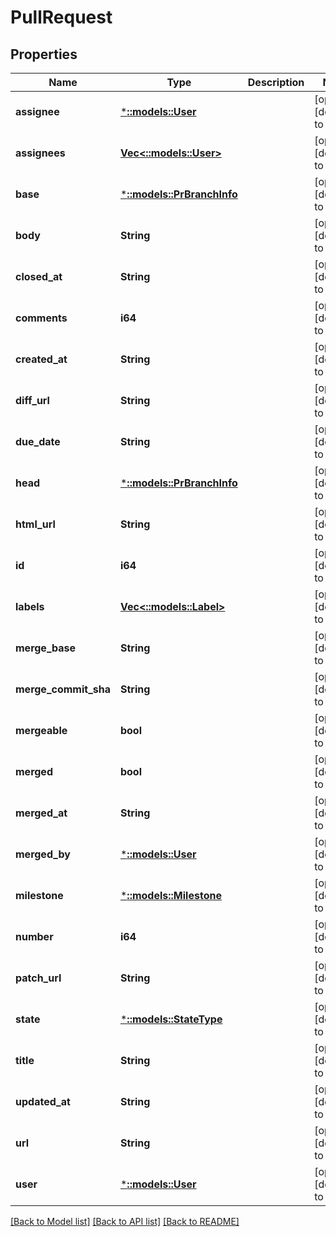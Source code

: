 # PullRequest

## Properties
Name | Type | Description | Notes
------------ | ------------- | ------------- | -------------
**assignee** | [***::models::User**](User.md) |  | [optional] [default to null]
**assignees** | [**Vec<::models::User>**](User.md) |  | [optional] [default to null]
**base** | [***::models::PrBranchInfo**](PRBranchInfo.md) |  | [optional] [default to null]
**body** | **String** |  | [optional] [default to null]
**closed_at** | **String** |  | [optional] [default to null]
**comments** | **i64** |  | [optional] [default to null]
**created_at** | **String** |  | [optional] [default to null]
**diff_url** | **String** |  | [optional] [default to null]
**due_date** | **String** |  | [optional] [default to null]
**head** | [***::models::PrBranchInfo**](PRBranchInfo.md) |  | [optional] [default to null]
**html_url** | **String** |  | [optional] [default to null]
**id** | **i64** |  | [optional] [default to null]
**labels** | [**Vec<::models::Label>**](Label.md) |  | [optional] [default to null]
**merge_base** | **String** |  | [optional] [default to null]
**merge_commit_sha** | **String** |  | [optional] [default to null]
**mergeable** | **bool** |  | [optional] [default to null]
**merged** | **bool** |  | [optional] [default to null]
**merged_at** | **String** |  | [optional] [default to null]
**merged_by** | [***::models::User**](User.md) |  | [optional] [default to null]
**milestone** | [***::models::Milestone**](Milestone.md) |  | [optional] [default to null]
**number** | **i64** |  | [optional] [default to null]
**patch_url** | **String** |  | [optional] [default to null]
**state** | [***::models::StateType**](StateType.md) |  | [optional] [default to null]
**title** | **String** |  | [optional] [default to null]
**updated_at** | **String** |  | [optional] [default to null]
**url** | **String** |  | [optional] [default to null]
**user** | [***::models::User**](User.md) |  | [optional] [default to null]

[[Back to Model list]](../README.md#documentation-for-models) [[Back to API list]](../README.md#documentation-for-api-endpoints) [[Back to README]](../README.md)


